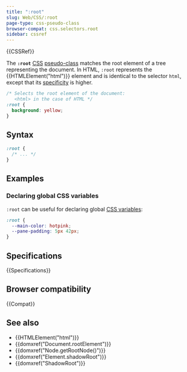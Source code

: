```yaml
---
title: ":root"
slug: Web/CSS/:root
page-type: css-pseudo-class
browser-compat: css.selectors.root
sidebar: cssref
---
```


{{CSSRef}}

The **`:root`** [CSS](/en-US/docs/Web/CSS) [pseudo-class](/en-US/docs/Web/CSS/Pseudo-classes) matches the root element of a tree representing the document. In HTML, `:root` represents the {{HTMLElement("html")}} element and is identical to the selector `html`, except that its [specificity](/en-US/docs/Web/CSS/Specificity) is higher.

```css
/* Selects the root element of the document:
   <html> in the case of HTML */
:root {
  background: yellow;
}
```

## Syntax

```css
:root {
  /* ... */
}
```

## Examples

### Declaring global CSS variables

`:root` can be useful for declaring global [CSS variables](/en-US/docs/Web/CSS/Using_CSS_custom_properties):

```css
:root {
  --main-color: hotpink;
  --pane-padding: 5px 42px;
}
```

## Specifications

{{Specifications}}

## Browser compatibility

{{Compat}}

## See also

- {{HTMLElement("html")}}
- {{domxref("Document.rootElement")}}
- {{domxref("Node.getRootNode()")}}
- {{domxref("Element.shadowRoot")}}
- {{domxref("ShadowRoot")}}

